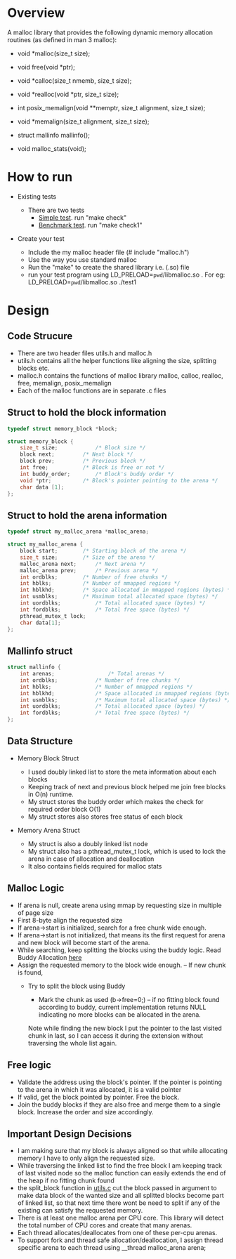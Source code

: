 # Overview
 A malloc library that provides the following dynamic memory allocation routines (as defined in man 3 malloc):

- void *malloc(size_t size);
- void free(void *ptr);
- void *calloc(size_t nmemb, size_t size);
- void *realloc(void *ptr, size_t size);

- int posix_memalign(void **memptr, size_t alignment, size_t size);
- void *memalign(size_t alignment, size_t size);
- struct mallinfo mallinfo();
- void malloc_stats(void);

# How to run
- Existing tests
  - There are two tests
      - [Simple test](test1.c). run "make check"
      - [Benchmark test](t-test1.c). run "make check1"

- Create your test
  - Include the my malloc header file (# include "malloc.h")
  - Use the way you use standard malloc
  - Run the "make" to create the shared library i.e. (.so) file
  - run your test program using LD_PRELOAD=`pwd`/libmalloc.so <your output file>. For eg: LD_PRELOAD=`pwd`/libmalloc.so ./test1

# Design
## Code Strucure
- There are two header files utils.h and malloc.h
- utils.h contains all the helper functions like aligning the size, splitting blocks etc.
- malloc.h contains the functions of malloc library malloc, calloc, realloc, free, memalign, posix_memalign
- Each of the malloc functions are in separate .c files

## Struct to hold the block information
```c
typedef struct memory_block *block;

struct memory_block {
	size_t size; 			/* Block size */
	block next;			/* Next block */
	block prev;			/* Previous block */
	int free;			/* Block is free or not */
	int buddy_order;		/* Block's buddy order */
	void *ptr;			/* Block's pointer pointing to the arena */
	char data [1];
};
```

## Struct to hold the arena information
```c
typedef struct my_malloc_arena *malloc_arena;

struct my_malloc_arena {
	block start;		/* Starting block of the arena */
	size_t size;		/* Size of the arena */
	malloc_arena next;    	/* Next arena */
	malloc_arena prev;    	/* Previous arena */
	int ordblks;      	/* Number of free chunks */
	int hblks;     		/* Number of mmapped regions */
	int hblkhd;    		/* Space allocated in mmapped regions (bytes) */
	int usmblks;   		/* Maximum total allocated space (bytes) */
	int uordblks;       	/* Total allocated space (bytes) */
	int fordblks;       	/* Total free space (bytes) */
	pthread_mutex_t lock;
	char data[1];
};
```

## Mallinfo struct
```c
struct mallinfo {
	int arenas; 		        /* Total arenas */
	int ordblks;   			/* Number of free chunks */
	int hblks;    			/* Number of mmapped regions */
	int hblkhd;   			/* Space allocated in mmapped regions (bytes) */
	int usmblks;   			/* Maximum total allocated space (bytes) */
	int uordblks;  			/* Total allocated space (bytes) */
	int fordblks;  			/* Total free space (bytes) */
};
```

## Data Structure
- Memory Block Struct
	- I used doubly linked list to store the meta information about each blocks
	- Keeping track of next and previous block helped me join free blocks in O(n) runtime.
	- My struct stores the buddy order which makes the check for required order block O(1)
	- My struct stores also stores free status of each block

- Memory Arena Struct 
	- My struct is also a doubly linked list node
	- My struct also has a pthread_mutex_t lock, which is used to lock the arena in case of allocation and deallocation
	- It also contains fields required for malloc stats

## Malloc Logic
- If arena is null, create arena using mmap by requesting size in multiple of page size
- First 8-byte align the requested size
- If arena->start is initialized, search for a free chunk wide enough.
- If arena->start is not initialized, that means its the first request for arena and new block will become start of the arena. 
- While searching, keep splitting the blocks using the buddy logic. Read Buddy Allocation [here](https://en.wikipedia.org/wiki/Buddy_memory_allocation)
- Assign the requested memory to the block wide enough.
– If new chunk is found,
  - Try to split the block using Buddy
	- Mark the chunk as used (b->free=0;)
	– if no fitting block found according to buddy, current implementation returns NULL indicating no more blocks can be allocated in the arena.

	Note while finding the new block I put the pointer to the last visited chunk in
	last, so I can access it during the extension without traversing the whole list
	again.

## Free logic
- Validate the address using the block's pointer. If the pointer is pointing to the arena in which it was allocated, it is a valid pointer
- If valid, get the block pointed by pointer. Free the block.
- Join the buddy blocks if they are also free and merge them to a single block. Increase the order and size accordingly.

## Important Design Decisions
- I am making sure that my block is always aligned so that while allocating memory I have to only align the requested size.
- While traversing the linked list to find the free block I am keeping track of last visited node so the malloc function can easily extends the end of the heap if no fitting chunk found
- the split_block function in [utils.c](utils.c) cut the block passed in argument to make data block of the wanted size and all splitted blocks become part of linked list, so that next time there wont be need to split if any of the existing can satisfy the requested memory.
- There is at least one malloc arena per CPU core. This library will detect the total number of CPU cores and create that many arenas.
- Each thread allocates/deallocates from one of these per-cpu arenas.
- To support fork and thread safe allocation/deallocation, I assign thread specific arena to each thread using __thread malloc_arena arena;
